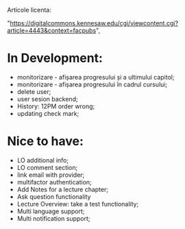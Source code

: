 Articole licenta:

"https://digitalcommons.kennesaw.edu/cgi/viewcontent.cgi?article=4443&context=facpubs",

# In Development:

- monitorizare - afișarea progresului și a ultimului capitol;
- monitorizare - afișarea progresului în cadrul cursului;
- delete user;
- user sesion backend;
- History: 12PM order wrong;
- updating check mark;

# Nice to have:

- LO additional info;
- LO comment section;
- link email with provider;
- multifactor authentication;
- Add Notes for a lecture chapter;
- Ask question functionality
- Lecture Overview: take a test functionality;
- Multi language support;
- Multi notification support;
